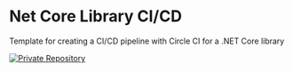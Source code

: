 # Net Core Library CI/CD
Template for creating a CI/CD pipeline with Circle CI for a .NET Core library

<a href="https://gemfury.com/f/partner">
  <img src="//badge.fury.io/fp/gemfury.svg" alt="Private Repository">
</a>
